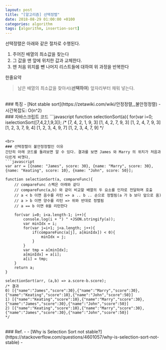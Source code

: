 ```yaml
---
layout: post
title: "[알고리즘] 선택정렬"
date: 2018-08-29 01:00:00 +0100
categories: algorithm
tags: [algorithm, insertion-sort]
---
```

선택정렬은 아래와 같은 절차로 수행된다.
1. 주어진 배열의 최소값을 찾는다
1. 그 값을 맨 앞에 위치한 값과 교체한다.
1. 맨 처음 위치를 뺀 나머지 리스트들에 대하여 위 과정을 반복한다

한줄요약
> 남은 배열의 최소값을 찾아서(**선택하여**) 앞자리부터 채워 넣는다.

<br>
### 특징
- [Not stable sort](https://zetawiki.com/wiki/안정정렬,_불안정정렬)
- 시간복잡도: O(n^2)

<br>
### 자바스크립트 코드
```javascript
function selectionSort(a){
    for(var i=0; i<a.length-1; i++){
        console.log(a);
        var minIdx = i;
        for(var j=i+1; j<a.length; j++){
            if(a[j] < a[minIdx]){
                minIdx = j;
            }
        }
        var tmp = a[minIdx];
        a[minIdx] = a[i];
        a[i] = tmp;
    }
    return a;
}

selectionSort([7,4,2,1,9,3]);
/*
[7, 4, 2, 1, 9, 3]
[1, 4, 2, 7, 9, 3]
[1, 2, 4, 7, 9, 3]
[1, 2, 3, 7, 9, 4]
[1, 2, 3, 4, 9, 7]
[1, 2, 3, 4, 7, 9]
*/
```

<br>
### 선택정렬이 불안정정렬인 이유
간단히 아래 코드를 돌려보면 알 수 있다. 결과를 보면 James 와 Marry 의 위치가 처음과 다르게 바꼇다.
```javascript
var arr = [{name: "James", score: 30}, {name: "Marry", score: 30}, {name: "Keating", score: 10}, {name: "John", score: 50}];

function selectionSort(a, compareFunc){
    // compareFunc 스펙은 아래와 같다
    // compareFunc(a,b) 와 같이 비교할 배열의 두 요소를 인자로 전달하며 호출
    // a < b 이면 음수를 리턴 => a .. b .. 순으로 정렬됨(a 가 b 보다 앞으로 옴)
    // a > b 이면 양수를 리턴 => 위와 반대로 정렬됨
    // a == b 이면 0을 리턴한다

    for(var i=0; i<a.length-1; i++){
        console.log(i + ") " +JSON.stringify(a));
        var minIdx = i;
        for(var j=i+1; j<a.length; j++){
            if(compareFunc(a[j], a[minIdx]) < 0){
                minIdx = j;
            }
        }
        var tmp = a[minIdx];
        a[minIdx] = a[i];
        a[i] = tmp;
    }
    return a;
}

selectionSort(arr, (a,b) => a.score-b.score);
/* 결과
0) [{"name":"James","score":30},{"name":"Marry","score":30},{"name":"Keating","score":10},{"name":"John","score":50}]
1) [{"name":"Keating","score":10},{"name":"Marry","score":30},{"name":"James","score":30},{"name":"John","score":50}]
2) [{"name":"Keating","score":10},{"name":"Marry","score":30},{"name":"James","score":30},{"name":"John","score":50}]
*/
```


<br>
### Ref.
- <https://ko.wikipedia.org/wiki/선택_정렬>
- [Why is Selection Sort not stable?](https://stackoverflow.com/questions/4601057/why-is-selection-sort-not-stable)
- <http://mygumi.tistory.com/94>